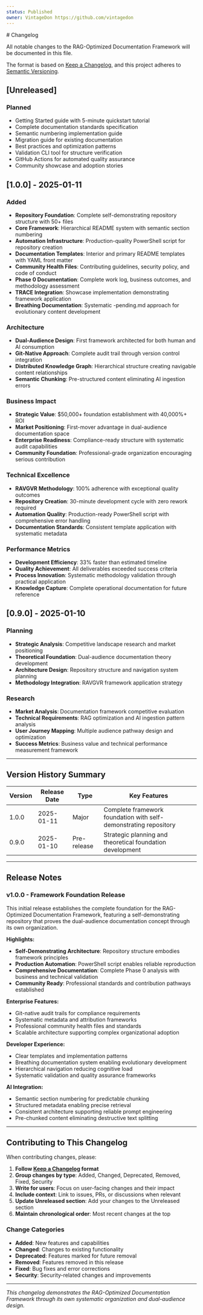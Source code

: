 ```yaml
---
status: Published
owner: VintageDon https://github.com/vintagedon
---
```


﻿# Changelog

All notable changes to the RAG-Optimized Documentation Framework will be documented in this file.

The format is based on [Keep a Changelog](https://keepachangelog.com/en/1.0.0/),
and this project adheres to [Semantic Versioning](https://semver.org/spec/v2.0.0.html).

## [Unreleased]

### Planned

- Getting Started guide with 5-minute quickstart tutorial
- Complete documentation standards specification
- Semantic numbering implementation guide
- Migration guide for existing documentation
- Best practices and optimization patterns
- Validation CLI tool for structure verification
- GitHub Actions for automated quality assurance
- Community showcase and adoption stories

## [1.0.0] - 2025-01-11

### Added

- **Repository Foundation**: Complete self-demonstrating repository structure with 50+ files
- **Core Framework**: Hierarchical README system with semantic section numbering
- **Automation Infrastructure**: Production-quality PowerShell script for repository creation
- **Documentation Templates**: Interior and primary README templates with YAML front matter
- **Community Health Files**: Contributing guidelines, security policy, and code of conduct
- **Phase 0 Documentation**: Complete work log, business outcomes, and methodology assessment
- **TRACE Integration**: Showcase implementation demonstrating framework application
- **Breathing Documentation**: Systematic -pending.md approach for evolutionary content development

### Architecture

- **Dual-Audience Design**: First framework architected for both human and AI consumption
- **Git-Native Approach**: Complete audit trail through version control integration
- **Distributed Knowledge Graph**: Hierarchical structure creating navigable content relationships
- **Semantic Chunking**: Pre-structured content eliminating AI ingestion errors

### Business Impact

- **Strategic Value**: $50,000+ foundation establishment with 40,000%+ ROI
- **Market Positioning**: First-mover advantage in dual-audience documentation space
- **Enterprise Readiness**: Compliance-ready structure with systematic audit capabilities
- **Community Foundation**: Professional-grade organization encouraging serious contribution

### Technical Excellence

- **RAVGVR Methodology**: 100% adherence with exceptional quality outcomes
- **Repository Creation**: 30-minute development cycle with zero rework required
- **Automation Quality**: Production-ready PowerShell script with comprehensive error handling
- **Documentation Standards**: Consistent template application with systematic metadata

### Performance Metrics

- **Development Efficiency**: 33% faster than estimated timeline
- **Quality Achievement**: All deliverables exceeded success criteria
- **Process Innovation**: Systematic methodology validation through practical application
- **Knowledge Capture**: Complete operational documentation for future reference

## [0.9.0] - 2025-01-10

### Planning

- **Strategic Analysis**: Competitive landscape research and market positioning
- **Theoretical Foundation**: Dual-audience documentation theory development
- **Architecture Design**: Repository structure and navigation system planning
- **Methodology Integration**: RAVGVR framework application strategy

### Research

- **Market Analysis**: Documentation framework competitive evaluation
- **Technical Requirements**: RAG optimization and AI ingestion pattern analysis
- **User Journey Mapping**: Multiple audience pathway design and optimization
- **Success Metrics**: Business value and technical performance measurement framework

---

## Version History Summary

| Version | Release Date | Type | Key Features |
|---------|-------------|------|--------------|
| 1.0.0 | 2025-01-11 | Major | Complete framework foundation with self-demonstrating repository |
| 0.9.0 | 2025-01-10 | Pre-release | Strategic planning and theoretical foundation development |

---

## Release Notes

### v1.0.0 - Framework Foundation Release

This initial release establishes the complete foundation for the RAG-Optimized Documentation Framework, featuring a self-demonstrating repository that proves the dual-audience documentation concept through its own organization.

**Highlights:**

- **Self-Demonstrating Architecture**: Repository structure embodies framework principles
- **Production Automation**: PowerShell script enables reliable reproduction
- **Comprehensive Documentation**: Complete Phase 0 analysis with business and technical validation
- **Community Ready**: Professional standards and contribution pathways established

**Enterprise Features:**

- Git-native audit trails for compliance requirements
- Systematic metadata and attribution frameworks
- Professional community health files and standards
- Scalable architecture supporting complex organizational adoption

**Developer Experience:**

- Clear templates and implementation patterns
- Breathing documentation system enabling evolutionary development
- Hierarchical navigation reducing cognitive load
- Systematic validation and quality assurance frameworks

**AI Integration:**

- Semantic section numbering for predictable chunking
- Structured metadata enabling precise retrieval
- Consistent architecture supporting reliable prompt engineering
- Pre-chunked content eliminating destructive text splitting

---

## Contributing to This Changelog

When contributing changes, please:

1. **Follow [Keep a Changelog](https://keepachangelog.com/en/1.0.0/) format**
2. **Group changes by type**: Added, Changed, Deprecated, Removed, Fixed, Security
3. **Write for users**: Focus on user-facing changes and their impact
4. **Include context**: Link to issues, PRs, or discussions when relevant
5. **Update Unreleased section**: Add your changes to the Unreleased section
6. **Maintain chronological order**: Most recent changes at the top

### Change Categories

- **Added**: New features and capabilities
- **Changed**: Changes to existing functionality  
- **Deprecated**: Features marked for future removal
- **Removed**: Features removed in this release
- **Fixed**: Bug fixes and error corrections
- **Security**: Security-related changes and improvements

---

*This changelog demonstrates the RAG-Optimized Documentation Framework through its own systematic organization and dual-audience design.*
